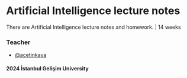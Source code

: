 # Artificial Intelligence lecture notes
There are Artificial Intelligence lecture notes and homework. | 14 weeks
### Teacher
- [@acetinkaya](https://github.com/acetinkaya) 
#### 2024 İstanbul Gelişim University  
  
